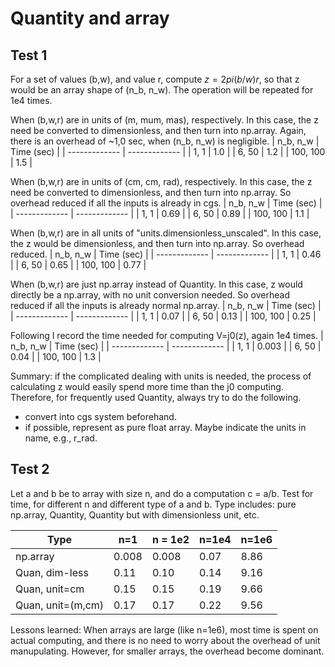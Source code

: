 
# Quantity and array
## Test 1

For a set of values (b,w), and value r, compute
  $z = 2pi (b/w) r$,
so that z would be an array shape of (n_b, n_w).
The operation will be repeated for 1e4 times.

When (b,w,r) are in units of (m, mum, mas), respectively.
In this case, the z need be converted to dimensionless, and then turn into np.array.
Again, there is an overhead of ~1,0 sec, when (n_b, n_w) is negligible.
|     n_b, n_w      |   Time (sec)  |
| -------------     | ------------- |
|  1, 1             |      1.0      |
|  6, 50            |      1.2      |
|  100, 100         |      1.5      |

When (b,w,r) are in units of (cm, cm, rad), respectively.
In this case, the z need be converted to dimensionless, and then turn into np.array.
So overhead reduced if all the inputs is already in cgs.
|     n_b, n_w      |   Time (sec)  |
| -------------     | ------------- |
|  1, 1             |      0.69     |
|  6, 50            |      0.89     |
|  100, 100         |      1.1      |

When (b,w,r) are in all units of "units.dimensionless_unscaled".
In this case, the z would be dimensionless, and then turn into np.array.
So overhead reduced.
|     n_b, n_w      |   Time (sec)  |
| -------------     | ------------- |
|  1, 1             |      0.46     |
|  6, 50            |      0.65     |
|  100, 100         |      0.77     |

When (b,w,r) are just np.array instead of Quantity.
In this case, z would directly be a np.array, with no unit conversion needed.
So overhead reduced if all the inputs is already normal np.array.
|     n_b, n_w      |   Time (sec)  |
| -------------     | ------------- |
|  1, 1             |      0.07     |
|  6, 50            |      0.13     |
|  100, 100         |      0.25     |

Following I record the time needed for computing V=j0(z), again 1e4 times.
|     n_b, n_w      |   Time (sec)  |
| -------------     | ------------- |
|  1, 1             |      0.003    |
|  6, 50            |      0.04     |
|  100, 100         |      1.3      |

Summary: if the complicated dealing with units is needed,
the process of calculating z would easily spend more time than the j0 computing.
Therefore, for frequently used Quantity, always try to do the following.
- convert into cgs system beforehand.
- if possible, represent as pure float array.
  Maybe indicate the units in name, e.g., r_rad.

## Test 2

Let a and b be to array with size n, and do a computation c = a/b.
Test for time, for different n and different type of a and b.
Type includes: pure np.array, Quantity, Quantity but with dimensionless unit, etc.

|     Type                |   n=1           |  n = 1e2      |    n=1e4      |    n=1e6      |
| -------------           |  -------------  | ------------- | ------------- |-------------  |
|  np.array               |   0.008         |  0.008        |   0.07        |   8.86        |
|  Quan, dim-less         |   0.11          |  0.10         |   0.14        |   9.16        |
|  Quan, unit=cm          |   0.15          |  0.15         |   0.19        |   9.66        |
|  Quan, unit=(m,cm)      |   0.17          |  0.17         |   0.22        |   9.56        |

Lessons learned:
When arrays are large (like n=1e6), most time is spent on actual computing,
and there is no need to worry about the overhead of unit manupulating.
However, for smaller arrays, the overhead become dominant.

